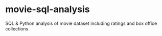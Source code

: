 # movie-sql-analysis
SQL &amp; Python analysis of movie dataset including ratings and box office collections
